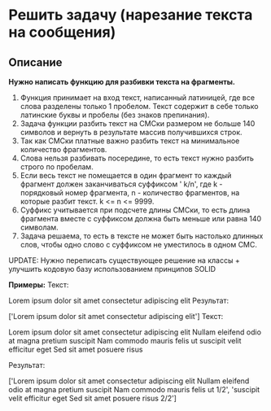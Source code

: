 # Решить задачу (нарезание текста на сообщения)

## Описание

**Нужно написать функцию для разбивки текста на фрагменты.**

1. Функция принимает на вход текст, написанный латиницей, где все слова разделены только 1 пробелом. Текст содержит в себе только латинские буквы и пробелы (без знаков препинания).
1. Задача функции разбить текст на СМСки размером не больше 140 символов и вернуть в результате массив получившихся строк.
1. Так как СМСки платные важно разбить текст на минимальное количество фрагментов. 
1. Слова нельзя разбивать посередине, то есть текст нужно разбить строго по пробелам. 
1. Если весь текст не помещается в один фрагмент то каждый фрагмент должен заканчиваться суффиксом ' k/n', где k - порядковый номер фрагмента, n - количество фрагментов, на которые разбит текст. k <= n <= 9999.
1. Суффикс учитывается при подсчете длины СМСки, то есть длина фрагмента вместе с суффиксом должна быть меньше или равна 140 символам.
1. Задача решаема, то есть в тексте не может быть настолько длинных слов, чтобы одно слово с суффиксом не уместилось в одном СМС. 

UPDATE: Нужно переписать существующее решение на классы + улучшить кодовую базу использованием принципов SOLID

**Примеры:** Текст: 

Lorem ipsum dolor sit amet consectetur adipiscing elit Результат: 

['Lorem ipsum dolor sit amet consectetur adipiscing elit'] Текст: 

Lorem ipsum dolor sit amet consectetur adipiscing elit Nullam eleifend odio at magna pretium suscipit Nam commodo mauris felis ut suscipit velit efficitur eget Sed sit amet posuere risus

Результат: 

['Lorem ipsum dolor sit amet consectetur adipiscing elit Nullam eleifend odio at magna pretium suscipit Nam commodo mauris felis ut 1/2', 'suscipit velit efficitur eget Sed sit amet posuere risus 2/2']
